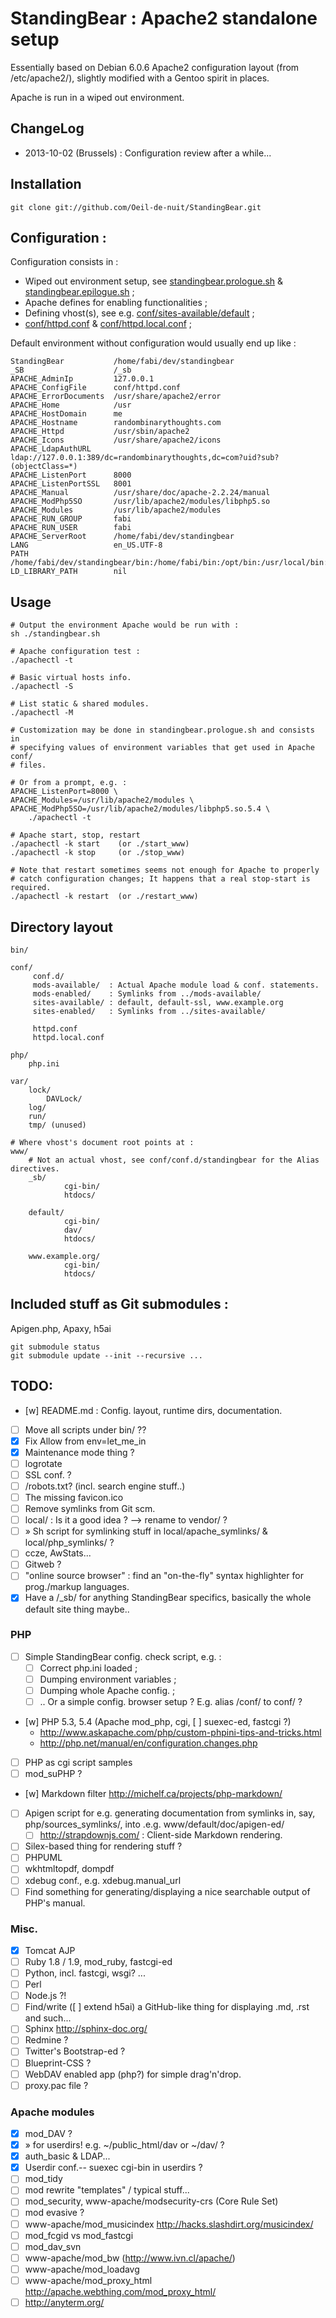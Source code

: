# StandingBear : Apache2 standalone setup

Essentially based on Debian 6.0.6 Apache2 configuration layout (from
/etc/apache2/), slightly modified with a Gentoo spirit in places.

Apache is run in a wiped out environment.

## ChangeLog

* 2013-10-02 (Brussels) : Configuration review after a while...

## Installation

    git clone git://github.com/Oeil-de-nuit/StandingBear.git

## Configuration :

Configuration consists in :

* Wiped out environment setup, see [standingbear.prologue.sh][1] & [standingbear.epilogue.sh][2] ;
* Apache defines for enabling functionalities ;
* Defining vhost(s), see e.g. [conf/sites-available/default][3] ;
* [conf/httpd.conf][4] & [conf/httpd.local.conf][5] ;

Default environment without configuration would usually end up like :

	StandingBear           /home/fabi/dev/standingbear
	_SB                    /_sb
	APACHE_AdminIp         127.0.0.1
	APACHE_ConfigFile      conf/httpd.conf
	APACHE_ErrorDocuments  /usr/share/apache2/error
	APACHE_Home            /usr
	APACHE_HostDomain      me
	APACHE_Hostname        randombinarythoughts.com
	APACHE_Httpd           /usr/sbin/apache2
	APACHE_Icons           /usr/share/apache2/icons
	APACHE_LdapAuthURL     ldap://127.0.0.1:389/dc=randombinarythoughts,dc=com?uid?sub?(objectClass=*)
	APACHE_ListenPort      8000
	APACHE_ListenPortSSL   8001
	APACHE_Manual          /usr/share/doc/apache-2.2.24/manual
	APACHE_ModPhp5SO       /usr/lib/apache2/modules/libphp5.so
	APACHE_Modules         /usr/lib/apache2/modules
	APACHE_RUN_GROUP       fabi
	APACHE_RUN_USER        fabi
	APACHE_ServerRoot      /home/fabi/dev/standingbear
	LANG                   en_US.UTF-8
	PATH                   /home/fabi/dev/standingbear/bin:/home/fabi/bin:/opt/bin:/usr/local/bin:/usr/bin:/bin
	LD_LIBRARY_PATH        nil


## Usage

    # Output the environment Apache would be run with :
    sh ./standingbear.sh

    # Apache configuration test :
    ./apachectl -t
    
    # Basic virtual hosts info.
    ./apachectl -S

    # List static & shared modules.
    ./apachectl -M

    # Customization may be done in standingbear.prologue.sh and consists in
    # specifying values of environment variables that get used in Apache conf/
    # files.

    # Or from a prompt, e.g. :
    APACHE_ListenPort=8000 \
    APACHE_Modules=/usr/lib/apache2/modules \
    APACHE_ModPhp5SO=/usr/lib/apache2/modules/libphp5.so.5.4 \
        ./apachectl -t

    # Apache start, stop, restart
    ./apachectl -k start    (or ./start_www)
    ./apachectl -k stop     (or ./stop_www)

    # Note that restart sometimes seems not enough for Apache to properly
    # catch configuration changes; It happens that a real stop-start is required.
    ./apachectl -k restart  (or ./restart_www)

## Directory layout

    bin/

    conf/
         conf.d/
         mods-available/  : Actual Apache module load & conf. statements.
         mods-enabled/    : Symlinks from ../mods-available/
         sites-available/ : default, default-ssl, www.example.org
         sites-enabled/   : Symlinks from ../sites-available/

         httpd.conf
         httpd.local.conf

    php/
        php.ini

    var/
        lock/
            DAVLock/
        log/
        run/
        tmp/ (unused)

    # Where vhost's document root points at :
    www/
    	# Not an actual vhost, see conf/conf.d/standingbear for the Alias directives.
    	_sb/
                cgi-bin/
                htdocs/

        default/
                cgi-bin/
                dav/
                htdocs/

        www.example.org/
                cgi-bin/
                htdocs/

## Included stuff as Git submodules :

Apigen.php, Apaxy, h5ai

    git submodule status
    git submodule update --init --recursive ...



## TODO:

* [w] README.md : Config. layout, runtime dirs, documentation.
* [ ] Move all scripts under bin/ ??
* [x] Fix Allow from env=let_me_in
* [x] Maintenance mode thing ?
* [ ] logrotate
* [ ] SSL conf. ?
* [ ] /robots.txt? (incl. search engine stuff..)
* [ ] The missing favicon.ico
* [ ] Remove symlinks from Git scm.
* [ ] local/ : Is it a good idea ? --> rename to vendor/ ?
* [ ]   » Sh script for symlinking stuff in local/apache_symlinks/ & local/php_symlinks/ ?
* [ ] ccze, AwStats...
* [ ] Gitweb ?
* [ ] "online source browser" : find an "on-the-fly" syntax highlighter for prog./markup languages.
* [x] Have a /_sb/ for anything StandingBear specifics, basically the whole default site thing maybe.. 

### PHP

* [ ] Simple StandingBear config. check script, e.g. :
    - [ ] Correct php.ini loaded ;
    - [ ] Dumping environment variables ;
    - [ ] Dumping whole Apache config. ;
    - [ ] .. Or a simple config. browser setup ? E.g. alias /conf/ to conf/ ?
* [w] PHP 5.3, 5.4 (Apache mod_php, cgi, [ ] suexec-ed, fastcgi ?)
    -   <http://www.askapache.com/php/custom-phpini-tips-and-tricks.html>
    -   <http://php.net/manual/en/configuration.changes.php>
* [ ] PHP as cgi script samples
* [ ] mod_suPHP ?
* [w] Markdown filter <http://michelf.ca/projects/php-markdown/>
* [ ] Apigen script for e.g. generating documentation from symlinks in, say, php/sources_symlinks/, into .e.g. www/default/doc/apigen-ed/
    - [ ] <http://strapdownjs.com/> : Client-side Markdown rendering.
* [ ] Silex-based thing for rendering stuff ?
* [ ] PHPUML
* [ ] wkhtmltopdf, dompdf
* [ ] xdebug conf., e.g. xdebug.manual_url
* [ ] Find something for generating/displaying a nice searchable output of PHP's manual.

### Misc.
* [x] Tomcat AJP
* [ ] Ruby 1.8 / 1.9, mod_ruby, fastcgi-ed
* [ ] Python, incl. fastcgi, wsgi? ...
* [ ] Perl
* [ ] Node.js ?!
* [ ] Find/write ([ ] extend h5ai) a GitHub-like thing for displaying .md, .rst and such...
* [ ] Sphinx <http://sphinx-doc.org/>
* [ ] Redmine ?
* [ ] Twitter's Bootstrap-ed ?
* [ ] Blueprint-CSS ?
* [ ] WebDAV enabled app (php?) for simple drag'n'drop.
* [ ] proxy.pac file ?

### Apache modules

* [x] mod_DAV ?
* [x]   » for userdirs! e.g. ~/public_html/dav or ~/dav/ ?
* [x] auth_basic & LDAP...
* [x] Userdir conf.-- suexec cgi-bin in userdirs ?
* [ ] mod_tidy
* [ ] mod rewrite "templates" / typical stuff...
* [ ] mod_security, www-apache/modsecurity-crs (Core Rule Set)
* [ ] mod evasive ?
* [ ] www-apache/mod_musicindex <http://hacks.slashdirt.org/musicindex/>
* [ ] mod_fcgid vs mod_fastcgi
* [ ] mod_dav_svn
* [ ] www-apache/mod_bw (http://www.ivn.cl/apache/)
* [ ] www-apache/mod_loadavg 
* [ ] www-apache/mod_proxy_html <http://apache.webthing.com/mod_proxy_html/>
* [ ] <http://anyterm.org/>

[1]: standingbear.prologue.sh
[2]: standingbear.epilogue.sh
[3]: conf/sites-available/default
[4]: conf/httpd.conf
[5]: conf/httpd.local.conf
